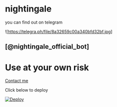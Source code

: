 # nightingale 

you can find out on telegram 

![https://telegra.ph/file/8a32659c00a340bfd32bf.jpg]

## [@nightingale_official_bot]

# Use at your own risk


[Contact me](https://t.me/oru_bhadrakali_daasan)

 

Click below to deploy








[![Deploy](https://www.herokucdn.com/deploy/button.svg)](https://heroku.com/deploy?template=https://github.com/sakhaavvaavaj93/nightingale.git)

